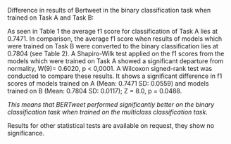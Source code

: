 Difference in results of Bertweet in the binary classification task when trained on Task A and Task B:

As seen in Table 1 the average f1 score for classification of Task A lies at 0.7471. In comparison, the average f1 score when results of models which were trained on Task B were converted to the binary classification lies at 0.7804 (see Table 2). A Shapiro-Wilk test applied on the f1 scores from the models which were trained on Task A showed a significant departure from normality, W(9)= 0.6020, p < 0,0001. A Wilcoxon signed-rank test was conducted to compare these results. It shows a significant difference in f1 scores of models trained on A (Mean: 0.7471 SD: 0.0559) and models trained on B (Mean: 0.7804 SD: 0.0117); Z = 8.0, p = 0.0488. 

*This means that BERTweet performed significantly better on the binary classification task when trained on the multiclass classification task.*

Results for other statistical tests are available on request, they show no significance.
